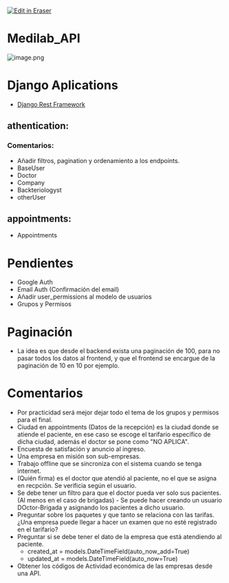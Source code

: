 <p><a target="_blank" href="https://app.eraser.io/workspace/qzVp6cXhCuxrzBjIWa63" id="edit-in-eraser-github-link"><img alt="Edit in Eraser" src="https://firebasestorage.googleapis.com/v0/b/second-petal-295822.appspot.com/o/images%2Fgithub%2FOpen%20in%20Eraser.svg?alt=media&amp;token=968381c8-a7e7-472a-8ed6-4a6626da5501"></a></p>

# Medilab_API
![image.png](/.eraser/qzVp6cXhCuxrzBjIWa63___kAGHDJMp1NWYNPAw7QGTKA9Pucz1___2VfYDddi8OnlJQZLqnrmi.png "image.png")



# Django Aplications
- [﻿Django Rest Framework](https://www.django-rest-framework.org/) 
## athentication:
### Comentarios:
- Añadir filtros, pagination y ordenamiento a los endpoints.
- BaseUser
- Doctor
- Company
- Backteriologyst
- otherUser
## appointments:
- Appointments
# Pendientes
- Google Auth
- Email Auth (Confirmación del email)
- Añadir user_permissions al modelo de usuarios
- Grupos y Permisos
# Paginación
- La idea es que desde el backend exista una paginación de 100, para no pasar todos los datos al frontend, y que el frontend se encargue de la paginación de 10 en 10 por ejemplo.
# Comentarios
- Por practicidad será mejor dejar todo el tema de los grupos y permisos para el final.
- Ciudad en appointments (Datos de la recepción) es la ciudad donde se atiende el paciente, en ese caso se escoge el tarifario específico de dicha ciudad, además el doctor se pone como "NO APLICA".
- Encuesta de satisfación y anuncio al ingreso.
- Una empresa en misión son sub-empresas.
- Trabajo offline que se sincroniza con el sistema cuando se tenga internet.
- (Quién firma) es el doctor que atendió al paciente, no el que se asigna en recpción. Se verificia según el usuario.
- Se debe tener un filtro para que el doctor pueda ver solo sus pacientes. (Al menos en el caso de brigadas) - Se puede hacer creando un usuario DOctor-Brigada y asignando los pacientes a dicho usuario.
- Preguntar sobre los paquetes y que tanto se relaciona con las tarifas. ¿Una empresa puede llegar a hacer un examen que no esté registrado en el tarifario?
- Preguntar si se debe tener el dato de la empresa que está atendiendo al paciente.
    - created_at = models.DateTimeField(auto_now_add=True)
    - updated_at = models.DateTimeField(auto_now=True)
- Obtener los códigos de Actividad económica de las empresas desde una API.



<!--- Eraser file: https://app.eraser.io/workspace/qzVp6cXhCuxrzBjIWa63 --->